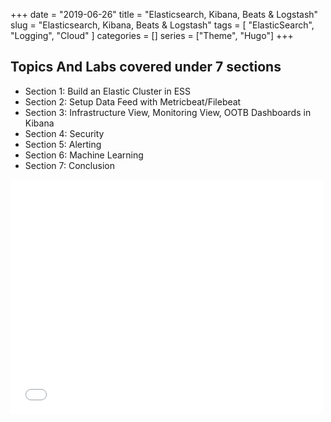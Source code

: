 +++
date = "2019-06-26"
title = "Elasticsearch, Kibana, Beats & Logstash"
slug = "Elasticsearch, Kibana, Beats & Logstash"
tags = [
    "ElasticSearch",
    "Logging",
    "Cloud"
]
categories = []
series = ["Theme", "Hugo"]
+++

## Topics And Labs covered under 7 sections 

* Section 1:  Build an Elastic Cluster in ESS
* Section 2:  Setup Data Feed with Metricbeat/Filebeat
* Section 3:  Infrastructure View, Monitoring View, OOTB Dashboards in Kibana
* Section 4:  Security
* Section 5:  Alerting
* Section 6:  Machine Learning
* Section 7:  Conclusion

<embed src="the.pdf" width="500" height="375" type="application/pdf">